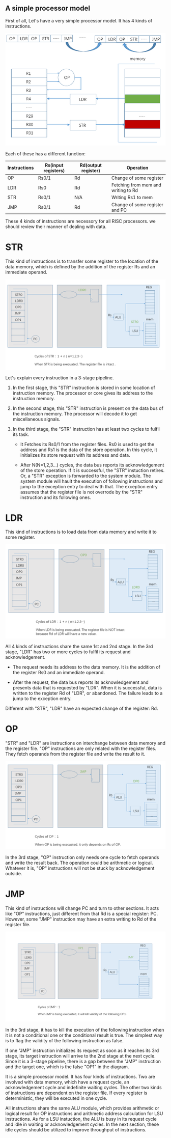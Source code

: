 ## A simple processor model

First of all, Let's have a very simple processor model. It has 4 kinds of instructions.


![model](/tutorial/01-model.png)

Each of these has a different function:

|  Instructions |Rs(input registers) |Rd(output register)|      Operation                          |
|---------------|--------------------|-------------------|-----------------------------------------|
|   OP          |   Rs0/1            |    Rd             |  Change of some register                |
|   LDR         |   Rs0              |    Rd             |  Fetching from mem and writing to Rd    |
|   STR         |   Rs0/1            |    N/A            |  Writing Rs1 to mem                     |
|   JMP         |   Rs0/1            |    Rd             |  Change of some register and PC         |

These 4 kinds of instructions are necessory for all RISC processors. we should review their manner of dealing with data.

# STR

This kind of instructions is to transfer some register to the location of the data memory, which is defined by the addition of the register Rs and an immediate operand.

![str](/tutorial/01-str.png)

Let's explain every instruction in a 3-stage pipeline. 

1. In the first stage, this "STR" instruction is stored in some location of instruction memory. The processor or core gives its address to the instruction memory.

2. In the second stage, this "STR" instruction is present on the data bus of the instruction memory. The processor will decode it to get miscellaneous signals.

3. In the third stage, the "STR" instruction has at least two cycles to fulfil its task.
    
	*  It Fetches its Rs0/1 from the register files. Rs0 is used to get the address and Rs1 is the data of the store operation. In this cycle, it initializes its store request with its address and data.

    * After N(N=1,2,3...) cycles, the data bus reports its acknowledgement of the store operation. If it is successful, the "STR" instuction retires. Or, a "STR" exception is forwarded to the system module. The system module will hault the execution of following instructions and jump to the exception entry to deal with that. The exception entry assumes that the register file is not overrode by the "STR" instruction and its following ones.
	
# LDR

This kind of instructions is to load data from data memory and write it to some register. 

![ldr](/tutorial/01-ldr.png)

All 4 kinds of instructions share the same 1st and 2nd stage. In the 3rd stage, "LDR" has two or more cycles to fulfil its request and acknowledgement. 

* The request needs its address to the data memory. It is the addition of the register Rs0 and an immediate operand.

* After the request, the data bus reports its acknowledgement and presents data that is requested by "LDR". When it is successful, data is written to the register Rd of "LDR", or abandoned. The failure leads to a jump to the exception entry. 

Different with "STR", "LDR" have an expected change of the register: Rd. 

# OP

"STR" and "LDR" are instructions on interchange between data memory and the register file. "OP" instructions are only related with the register files. They fetch operands from the register file and write the result to it.

![op](/tutorial/01-op.png)

In the 3rd stage, "OP" instruction only needs one cycle to fetch operands and write the result back. The operation could be arithmetic or logical. Whatever it is, "OP" instructions will not be stuck by acknowledgement outside. 

# JMP

This kind of instructions will change PC and turn to other sections. It acts like "OP" instructions, just different from that Rd is a special register: PC. However, some "JMP" instruction may have an extra writing to Rd of the register file.


![jmp](/tutorial/01-jmp.png)

In the 3rd stage, it has to kill the execution of the following instruction when it is not a conditional one or the conditional result is true. The simplest way is to flag the validity of the following instruction as false.

If one "JMP" instruction initializes its request as soon as it reaches its 3rd stage, its target instruction will arrive to the 2nd stage at the next cycle. Since it is a 3-stage pipeline, there is a gap between the "JMP" instruction and the target one, which is the false "OP1" in the diagram.


It is a simple processor model. It has four kinds of instructions. Two are involved with data memory, which have a request cycle, an acknowledgement cycle and indefinite waiting cycles. The other two kinds of instructions are dependent on the register file. If every register is deterministic, they will be executed in one cycle.

All instructions share the same ALU module, which provides arithmetic or logical result for OP instructions and arithmetic address calculation for LSU instructions. As for a LSU instuction, the ALU is busy in its request cycle and idle in waiting or acknowledgement cycles. In the next section, these idle cycles should be utilized to improve throughput of instructions. 